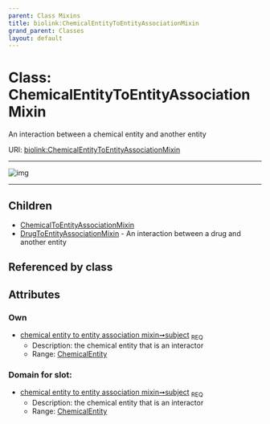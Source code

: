 ```yaml
---
parent: Class Mixins
title: biolink:ChemicalEntityToEntityAssociationMixin
grand_parent: Classes
layout: default
---
```


# Class: ChemicalEntityToEntityAssociationMixin


An interaction between a chemical entity and another entity

URI: [biolink:ChemicalEntityToEntityAssociationMixin](https://w3id.org/biolink/vocab/ChemicalEntityToEntityAssociationMixin)


---

![img](http://yuml.me/diagram/nofunky;dir:TB/class/[DrugToEntityAssociationMixin],[ChemicalToEntityAssociationMixin],[ChemicalEntity]%3Csubject%201..1-%20[ChemicalEntityToEntityAssociationMixin],[ChemicalEntityToEntityAssociationMixin]%5E-[DrugToEntityAssociationMixin],[ChemicalEntityToEntityAssociationMixin]%5E-[ChemicalToEntityAssociationMixin],[ChemicalEntity])

---


## Children

 * [ChemicalToEntityAssociationMixin](ChemicalToEntityAssociationMixin.md)
 * [DrugToEntityAssociationMixin](DrugToEntityAssociationMixin.md) - An interaction between a drug and another entity

## Referenced by class


## Attributes


### Own

 * [chemical entity to entity association mixin➞subject](chemical_entity_to_entity_association_mixin_subject.md)  <sub>REQ</sub>
     * Description: the chemical entity that is an interactor
     * Range: [ChemicalEntity](ChemicalEntity.md)

### Domain for slot:

 * [chemical entity to entity association mixin➞subject](chemical_entity_to_entity_association_mixin_subject.md)  <sub>REQ</sub>
     * Description: the chemical entity that is an interactor
     * Range: [ChemicalEntity](ChemicalEntity.md)
